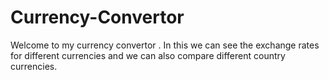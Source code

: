 # Currency-Convertor
Welcome to my currency convertor . In this we can see the exchange rates for different currencies and we can also compare different country currencies.
